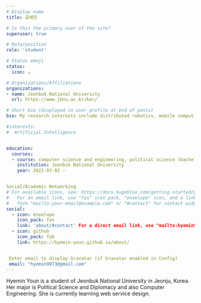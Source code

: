 ```yaml
---
# Display name
title: 윤혜민

# Is this the primary user of the site?
superuser: true

# Role/position
role: 'student'

# Status emoji
status:
  icon: ☕️

# Organizations/Affiliations
organizations:
- name: Jeonbuk National University
  url: https://www.jbnu.ac.kr/kor/

# Short bio (displayed in user profile at end of posts)
bio: My research interests include distributed robotics, mobile computing and programmable matter.

#interests:
#- Artificial Intelligence


education:
  courses:
  - course: computer science and engineering, political science (bacheler's degree)
    institution: Jeonbuk National University
    year: 2021-03-02 ~


Social/Academic Networking
# For available icons, see: https://docs.hugoblox.com/getting-started/page-builder/#icons
#   For an email link, use "fas" icon pack, "envelope" icon, and a link in the
#   form "mailto:your-email@example.com" or "#contact" for contact widget.
social:
  - icon: envelope
    icon_pack: fas
    link: 'about/#contact' For a direct email link, use "mailto:hyemin9973@gmail.com".
  - icon: github
    icon_pack: fab
    link: https://hyemin-youn.github.io/about/


 Enter email to display Gravatar (if Gravatar enabled in Config)
 email: "hyemin9973@gmail.com"
---
```


Hyemin Youn is a student of Jeonbuk National University in Jeonju, Korea. Her major is Political Science and Diplomacy and also Computer Engineering. She is currently learning web service design.



